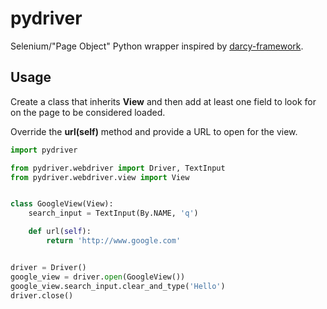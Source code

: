 pydriver
============

Selenium/"Page Object" Python wrapper inspired by [darcy-framework](http://github.com/darcy-framework).

Usage
------------

Create a class that inherits **View** and then add at least one field to look for on the page to be considered loaded.

Override the **url(self)** method and provide a URL to open for the view.

~~~python
import pydriver

from pydriver.webdriver import Driver, TextInput
from pydriver.webdriver.view import View


class GoogleView(View):
    search_input = TextInput(By.NAME, 'q')

    def url(self):
        return 'http://www.google.com'


driver = Driver()
google_view = driver.open(GoogleView())
google_view.search_input.clear_and_type('Hello')
driver.close()
~~~
